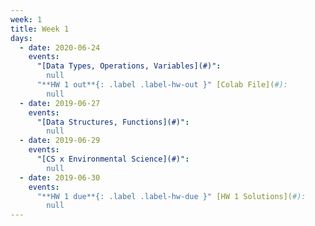 ```yaml
---
week: 1
title: Week 1
days:
  - date: 2020-06-24
    events:
      "[Data Types, Operations, Variables](#)":
        null
      "**HW 1 out**{: .label .label-hw-out }" [Colab File](#):
        null 
  - date: 2019-06-27
    events:
      "[Data Structures, Functions](#)":
        null
  - date: 2019-06-29
    events:
      "[CS x Environmental Science](#)":
        null
  - date: 2019-06-30
    events:
      "**HW 1 due**{: .label .label-hw-due }" [HW 1 Solutions](#):
        null
---
```

